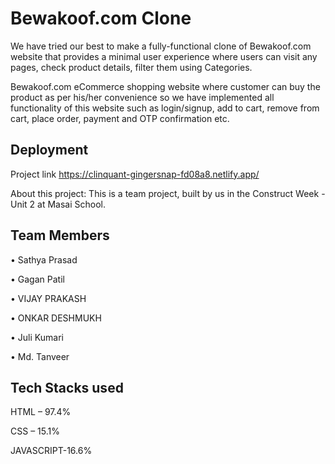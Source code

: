 # Bewakoof.com Clone 

We have tried our best to make a fully-functional clone of Bewakoof.com website that provides a minimal user experience where users can visit any pages, check product details, filter them using Categories.


 Bewakoof.com eCommerce  shopping website where customer can buy the product as per his/her convenience so we have implemented all 
functionality of this website such as login/signup, add to cart, remove from cart, place order, payment and OTP confirmation etc.



## Deployment
Project link
https://clinquant-gingersnap-fd08a8.netlify.app/

About this project: This is a team project, built by us in the Construct Week - Unit 2 at Masai School.

## Team Members
•	Sathya Prasad
>
•	Gagan Patil
>
•	VIJAY PRAKASH
>
•	ONKAR DESHMUKH
>
•	Juli Kumari
>
•	Md. Tanveer

## Tech Stacks used
HTML – 97.4%
>
CSS – 15.1%
>
JAVASCRIPT-16.6%



